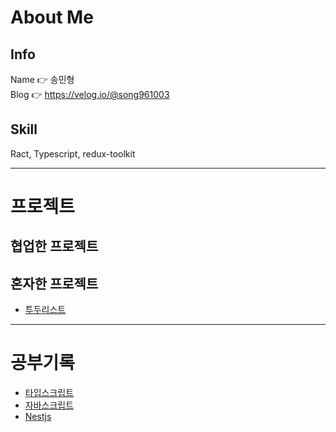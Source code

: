 # About Me
## Info
Name 👉 송민형  
Blog 👉 https://velog.io/@song961003  

## Skill
Ract, Typescript, redux-toolkit

---

# 프로젝트
## 협업한 프로젝트

## 혼자한 프로젝트
- [투두리스트](https://github.com/Doosies/todoList-page/)

---

# 공부기록
- [타입스크립트](https://github.com/Doosies/StudyRecord/tree/master/TypescriptBasic)
- [자바스크립트](https://github.com/Doosies/StudyRecord/tree/master/JavscriptCore)
- [Nestjs](https://github.com/Doosies/StudyRecord/tree/master/Nest)
